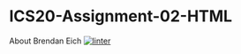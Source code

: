 # ICS20-Assignment-02-HTML
About Brendan Eich
[![linter](https://github.com/Nash-Villarta/ICS20-Assignment-02-HTML/workflows/linter/badge.svg)](https://github.com/marketplace/actions/super-linter)
